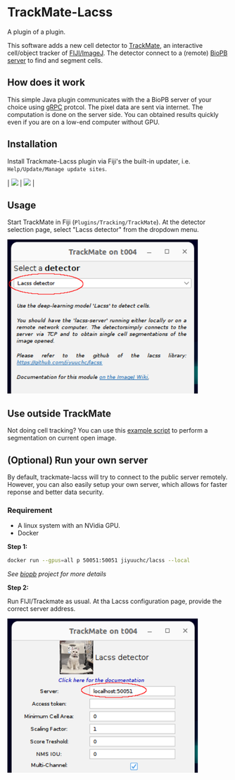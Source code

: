 # TrackMate-Lacss

A plugin of a plugin. 

This software adds a new cell detector to [TrackMate](https://imagej.net/plugins/trackmate/index), an interactive cell/object tracker of [FIJI/ImageJ](https://imagej.net/software/fiji/). The detector connect to a (remote) [BioPB server](https://github.com/biopb/biopb) to find and segment cells.


## How does it work

This simple Java plugin communicates with the a BioPB server of your choice using [gRPC](https://grpc.io/) protcol. The pixel data are sent via internet. The computation is done on the server side. You can obtained results quickly even if you are on a low-end computer without GPU.

## Installation

Install Trackmate-Lacss plugin via Fiji's the built-in updater, i.e. ```Help/Update/Manage update sites```.

| <img src="https://github.com/jiyuuchc/Trackmate-Lacss/raw/main/.github/images/trackmate_img_3.png" height="350"> | <img src="https://github.com/jiyuuchc/Trackmate-Lacss/raw/main/.github/images/trackmate_img_4.png" height="350"> |


## Usage
Start TrackMate in Fiji (`Plugins/Tracking/TrackMate`). At the detector selection page, select "Lacss detector" from the dropdown menu.

<img src=".github/images/trackmate_img_1.png" height="350">

## Use outside TrackMate

Not doing cell tracking? You can use this [example script](https://github.com/biopb/trackmate-lacss/blob/main/scripts/Lacss_.py) to perform a segmentation on current open image.

## (Optional) Run your own server

By default, trackmate-lacss will try to connect to the public server remotely. However, you can also easily setup your own server, which allows for faster reponse and better data security.

### Requirement
 - A linux system with an NVidia GPU.
 - Docker

**Step 1:**
``` sh
docker run --gpus=all p 50051:50051 jiyuuchc/lacss --local
```

*See [biopb](https://github.com/biopb/biopb/tree/main/docker) project for more details*

**Step 2:** 

Run FIJI/Trackmate as usual. At tha Lacss configuration page, provide the correct server address.

<img src=".github/images/trackmate_img_2.png" height="350">

